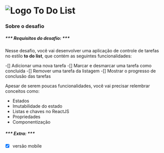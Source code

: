 # ![Logo](/Desafio%2001%20-%20Praticando%20os%20conceitos/src/assets/LogoRocket.svg) To Do List


### Sobre o desafio

##### *** Requisitos do desafio: ***
Nesse desafio, você vai desenvolver uma aplicação de controle de tarefas no estilo **to do list**, que contém as seguintes funcionalidades:

-[] Adicionar uma nova tarefa
-[] Marcar e desmarcar uma tarefa como concluída
-[] Remover uma tarefa da listagem
-[] Mostrar o progresso de conclusão das tarefas

Apesar de serem poucas funcionalidades, você vai precisar relembrar conceitos como:

- Estados
- Imutabilidade do estado
- Listas e chaves no ReactJS
- Propriedades
- Componentização


##### *** Extra: ***

- [x] versão mobile